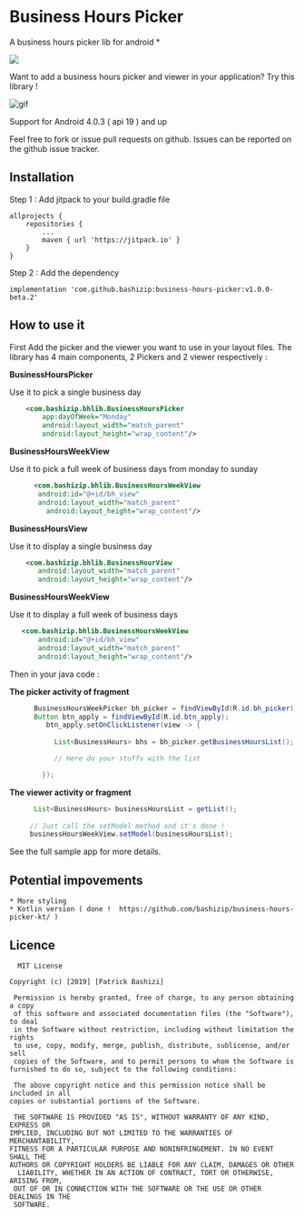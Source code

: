 # Business Hours Picker
A business hours picker lib for android *

[![](https://jitpack.io/v/bashizip/business-hours-picker.svg)](https://jitpack.io/#bashizip/business-hours-picker)

Want to add a business hours picker and viewer in your application? Try this library ! 

![gif](https://github.com/bashizip/business-hours-picker/blob/master/captures/ezgif.com-resize.gif?raw=true)


Support for Android 4.0.3 ( api 19 ) and up

Feel free to fork or issue pull requests on github. Issues can be reported on the github issue tracker.

## Installation 

Step 1 : Add jitpack to your build.gradle file

	
	
	allprojects {
		repositories {
			...
			maven { url 'https://jitpack.io' }
		}
	}
	

  
  Step 2 : Add the dependency
  

  
 	implementation 'com.github.bashizip:business-hours-picker:v1.0.0-beta.2'

   
  ## How to use it 
  
   
First  Add the picker and the viewer you want to use in your layout files. The library has 4 main components,
2 Pickers and 2 viewer respectively :

**BusinessHoursPicker**

 Use it to pick a single business day
 

```xml
    <com.bashizip.bhlib.BusinessHoursPicker
        app:dayOfWeek="Monday"
        android:layout_width="match_parent"
        android:layout_height="wrap_content"/>
```

        
  **BusinessHoursWeekView**
  
  Use it to pick a full week of business days from monday to sunday
  
 ```xml
	   <com.bashizip.bhlib.BusinessHoursWeekView
		android:id="@+id/bh_view"
		android:layout_width="match_parent"
	      android:layout_height="wrap_content"/>
```

   **BusinessHoursView**
    
   Use it to display a single business day
   
 ```xml
     <com.bashizip.bhlib.BusinessHourView
        android:layout_width="match_parent"
        android:layout_height="wrap_content"/>
```

**BusinessHoursWeekView**
     
   Use it to display a full week of business days 
   
 ```xml
    <com.bashizip.bhlib.BusinessHoursWeekView
        android:id="@+id/bh_view"
        android:layout_width="match_parent"
        android:layout_height="wrap_content"/>
 ``` 
     
  Then in your java code :
  
  **The picker activity of fragment**
  
```java
	  BusinessHoursWeekPicker bh_picker = findViewById(R.id.bh_picker);
	  Button btn_apply = findViewById(R.id.btn_apply);
	     btn_apply.setOnClickListener(view -> {
	     
		   List<BusinessHours> bhs = bh_picker.getBusinessHoursList();

		   // Here do your stuffs with the list

		});
 ```	
	
        
   **The viewer activity or fragment**
   
  ```java
        List<BusinessHours> businessHoursList = getList();
       
       // Just call the setModel method and it's done !
       businessHoursWeekView.setModel(businessHoursList);
 ```


See the full sample app for more details.

  ## Potential impovements

    * More styling
    * Kotlin version ( done !  https://github.com/bashizip/business-hours-picker-kt/ )


  ## Licence

      MIT License

   	Copyright (c) [2019] [Patrick Bashizi]

  	 Permission is hereby granted, free of charge, to any person obtaining a copy
  	 of this software and associated documentation files (the "Software"), to deal
  	 in the Software without restriction, including without limitation the rights
  	 to use, copy, modify, merge, publish, distribute, sublicense, and/or sell
  	 copies of the Software, and to permit persons to whom the Software is
   	furnished to do so, subject to the following conditions:

  	 The above copyright notice and this permission notice shall be included in all
   	copies or substantial portions of the Software.

  	 THE SOFTWARE IS PROVIDED "AS IS", WITHOUT WARRANTY OF ANY KIND, EXPRESS OR
   	IMPLIED, INCLUDING BUT NOT LIMITED TO THE WARRANTIES OF MERCHANTABILITY,
   	FITNESS FOR A PARTICULAR PURPOSE AND NONINFRINGEMENT. IN NO EVENT SHALL THE
   	AUTHORS OR COPYRIGHT HOLDERS BE LIABLE FOR ANY CLAIM, DAMAGES OR OTHER
 	  LIABILITY, WHETHER IN AN ACTION OF CONTRACT, TORT OR OTHERWISE, ARISING FROM,
  	 OUT OF OR IN CONNECTION WITH THE SOFTWARE OR THE USE OR OTHER DEALINGS IN THE
  	 SOFTWARE.
       

  

   
  
  
  
  
  

